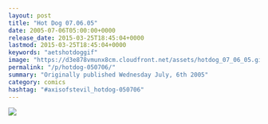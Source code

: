 ```yaml
---
layout: post
title: "Hot Dog 07.06.05"
date: 2005-07-06T05:00:00+0000
release_date: 2015-03-25T18:45:04+0000
lastmod: 2015-03-25T18:45:04+0000
keywords: "aetshotdoggif"
image: "https://d3e878vmunx8cm.cloudfront.net/assets/hotdog_07_06_05.gif"
permalink: "/p/hotdog-050706/"
summary: "Originally published Wednesday July, 6th 2005"
category: comics
hashtag: "#axisofstevil_hotdog-050706"
---
```


![](https://d3e878vmunx8cm.cloudfront.net/assets/hotdog_07_06_05.gif)
